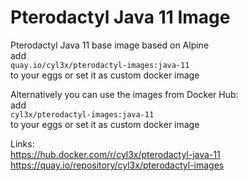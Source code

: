 # Pterodactyl Java 11 Image

Pterodactyl Java 11 base image based on Alpine  
  add  
  ```quay.io/cyl3x/pterodactyl-images:java-11```  
  to your eggs or set it as custom docker image  

Alternatively you can use the images from Docker Hub:    
  add   
  ```cyl3x/pterodactyl-images:java-11```  
  to your eggs or set it as custom docker image  
  
  
Links:  
https://hub.docker.com/r/cyl3x/pterodactyl-java-11  
https://quay.io/repository/cyl3x/pterodactyl-images  
